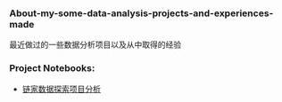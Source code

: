 ### About-my-some-data-analysis-projects-and-experiences-made
最近做过的一些数据分析项目以及从中取得的经验

### Project Notebooks:
* [链家数据探索项目分析](https://nbviewer.ipython.org/github/Aawekaii/About-data-analysis-projects-and-experiences-made/blob/master/%E9%93%BE%E5%AE%B6%E6%95%B0%E6%8D%AE%E6%8E%A2%E7%B4%A2%E9%A1%B9%E7%9B%AE%E5%88%86%E6%9E%90/%E5%88%86%E6%9E%90%E9%A1%B9%E7%9B%AE%EF%BC%9A%E9%93%BE%E5%AE%B6%E4%BA%8C%E6%89%8B%E6%88%BF%E4%BA%A4%E6%98%93%E4%BF%A1%E6%81%AF%E5%88%86%E6%9E%90%E4%B8%8E%E6%8E%A2%E7%B4%A2.ipynb)
